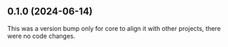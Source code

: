 ## 0.1.0 (2024-06-14)

This was a version bump only for core to align it with other projects, there were no code changes.